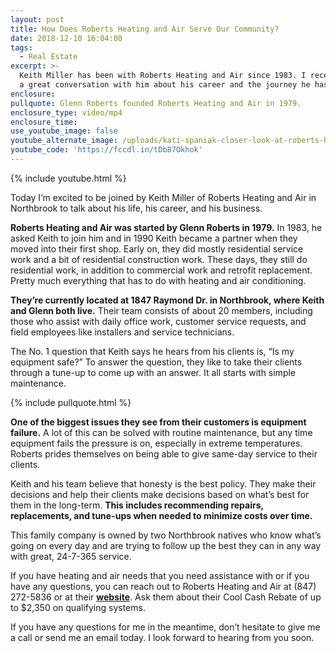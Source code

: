 ```yaml
---
layout: post
title: How Does Roberts Heating and Air Serve Our Community?
date: 2018-12-10 16:04:00
tags:
  - Real Estate
excerpt: >-
  Keith Miller has been with Roberts Heating and Air since 1983. I recently had
  a great conversation with him about his career and the journey he has taken.
enclosure:
pullquote: Glenn Roberts founded Roberts Heating and Air in 1979.
enclosure_type: video/mp4
enclosure_time:
use_youtube_image: false
youtube_alternate_image: /uploads/kati-spaniak-closer-look-at-roberts-heating-and-air-youtube.jpg
youtube_code: 'https://fccdl.in/tDb87Okhok'
---
```


{% include youtube.html %}

Today I’m excited to be joined by Keith Miller of Roberts Heating and Air in Northbrook to talk about his life, his career, and his business. 

**Roberts Heating and Air was started by Glenn Roberts in 1979.** In 1983, he asked Keith to join him and in 1990 Keith became a partner when they moved into their first shop. Early on, they did mostly residential service work and a bit of residential construction work. These days, they still do residential work, in addition to commercial work and retrofit replacement. Pretty much everything that has to do with heating and air conditioning. 

**They’re currently located at 1847 Raymond Dr. in Northbrook, where Keith and Glenn both live.** Their team consists of about 20 members, including those who assist with daily office work, customer service requests, and field employees like installers and service technicians.

The No. 1 question that Keith says he hears from his clients is, “Is my equipment safe?” To answer the question, they like to take their clients through a tune-up to come up with an answer. It all starts with simple maintenance.

{% include pullquote.html %}

**One of the biggest issues they see from their customers is equipment failure.** A lot of this can be solved with routine maintenance, but any time equipment fails the pressure is on, especially in extreme temperatures. Roberts prides themselves on being able to give same-day service to their clients.

Keith and his team believe that honesty is the best policy. They make their decisions and help their clients make decisions based on what’s best for them in the long-term. **This includes recommending repairs, replacements, and tune-ups when needed to minimize costs over time.**

This family company is owned by two Northbrook natives who know what’s going on every day and are trying to follow up the best they can in any way with great, 24-7-365 service.

If you have heating and air needs that you need assistance with or if you have any questions, you can reach out to Roberts Heating and Air at (847) 272-5836 or at their <u><strong><a target="_blank" href="https://robertsheating.com/">website</a></strong></u>. Ask them about their Cool Cash Rebate of up to $2,350 on qualifying systems.

If you have any questions for me in the meantime, don’t hesitate to give me a call or send me an email today. I look forward to hearing from you soon.